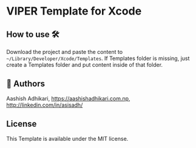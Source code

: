 # VIPER Template for Xcode

## How to use 🛠

Download the project and paste the content to `~/Library/Developer/Xcode/Templates`. If Templates folder is missing, just create a Templates folder and put content inside of that folder.

## 🤖 Authors

Aashish Adhikari, https://aashishadhikari.com.np, http://linkedin.com/in/asisadh/

## License

This Template is available under the MIT license.


